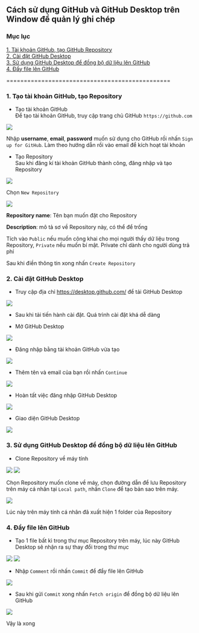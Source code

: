 ## Cách sử dụng GitHub và GitHub Desktop trên Window để quản lý ghi chép  

### Mục lục

[1. Tài khoản GitHub, tạo GitHub Repository](#creategithubaccount)  
[2. Cài đặt GitHub Desktop](#caidatgithubdesktop)  
[3. Sử dụng GitHub Desktop để đồng bộ dữ liệu lên GitHub](#sudunggithub)  
[4. Đẩy file lên GitHub](#pushfile)  

===============================================
<a name="creategithubaccount"></a>  
### 1. Tạo tài khoản GitHub, tạo Repository   
- Tạo tài khoản GitHub  
Để tạo tài khoản GitHub, truy cập trang chủ GitHub `https://github.com` 
 
<img src="https://imgur.com/kmUTp6I"> 

Nhập **username**, **email**, **password** muốn sử dụng cho GitHub rồi nhấn `Sign up for GitHub`. Làm theo hướng dẫn rồi vào email để kích hoạt tài khoản  

- Tạo Repository  
Sau khi đăng kí tài khoản GitHub thành công, đăng nhập và tạo Repository  

<img src="https://imgur.com/4NQ9MmO">  

Chọn `New Repository`  

<img src="https://imgur.com/jsB14Ap">  

**Repository name**: Tên bạn muốn đặt cho Repository  

**Description**: mô tả sơ về Repository này, có thể để trống  

Tích vào `Public` nếu muốn công khai cho mọi người thấy dữ liệu trong Repository, `Private` nếu muốn bí mật. Private chỉ dành cho người dùng trả phí  

Sau khi điền thông tin xong nhấn `Create Repository`  

<a name="caidatgithubdesktop"></a>  
### 2. Cài đặt GitHub Desktop  

- Truy cập địa chỉ https://desktop.github.com/ để tải GitHub Desktop  

<img src="https://imgur.com/Am10my7">  

- Sau khi tải tiến hành cài đặt. Quá trình cài đặt khá dễ dàng  

- Mở GitHub Desktop  

<img src="https://imgur.com/emRFcWC">  

- Đăng nhập bằng tài khoản GitHub vừa tạo  

<img src="https://imgur.com/FyIJHTd">  

- Thêm tên và email của bạn rồi nhấn `Continue`  

<img src="https://imgur.com/ngKqPPV">  

- Hoàn tất việc đăng nhập GitHub Desktop  

<img src="https://imgur.com/JEa73OJ">  

- Giao diện GitHub Desktop  

<img src="https://imgur.com/PIdJiDx">  

<a name="sudunggithub"></a>  
### 3. Sử dụng GitHub Desktop để đồng bộ dữ liệu lên GitHub  
- Clone Repository về máy tính  

<img src="https://imgur.com/ZhNMSiq">  

<img src="https://imgur.com/OEfG8y4">  

Chọn Repository muốn clone về máy, chọn đường dẫn để lưu Repository trên máy cá nhân tại `Local path`, nhấn `Clone` để tạo bản sao trên máy.  

<img src="https://imgur.com/ifgHLnJ">  

Lúc này trên máy tính cá nhân đã xuất hiện 1 folder của Repository  

<a name="pushfile"></a>  
### 4. Đẩy file lên GitHub  
- Tạo 1 file bất kì trong thư mục Repository trên máy, lúc này GitHub Desktop sẽ nhận ra sự thay đổi trong thư mục  

<img src="https://imgur.com/XWfWwt3">  

<img src="https://imgur.com/vOk4NAf">  

- Nhập `Comment` rồi nhấn `Commit` để đẩy file lên GitHub  

<img src="https://imgur.com/8djnRd6">  

- Sau khi gửi `Commit` xong nhấn `Fetch origin` để đồng bộ dữ liệu lên GitHub  

<img src="https://imgur.com/TbRjpch">  

Vậy là xong




